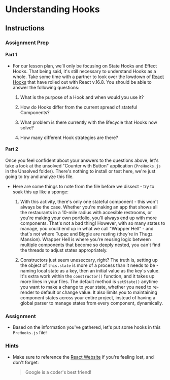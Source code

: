 # Understanding Hooks

## Instructions

### Assignment Prep

#### Part 1

* For our lesson plan, we'll only be focusing on State Hooks and Effect Hooks. That being said, it's still necessary to understand Hooks as a whole. Take some time with a partner to look over the lowdown of [React Hooks](https://reactjs.org/docs/hooks-intro.html) that have rolled out with React v.16.8. You should be able to answer the following questions:

  1. What is the purpose of a Hook and when would you use it?

  2. How do Hooks differ from the current spread of stateful Components?

  3. What problem is there currently with the lifecycle that Hooks now solve?
  
  4. How many different Hook strategies are there?

#### Part 2

Once you feel confident about your answers to the questions above, let's take a look at the unsolved "Counter with Button" application (`PreHooks.js` in the Unsolved folder). There's nothing to install or test here, we're just going to try and analyze this file.

* Here are some things to note from the file before we dissect - try to soak this up like a sponge:

  1. With this activity, there's only one stateful component - this won't always be the case. Whether you're making an app that shows all the restaurants in a 10-mile radius with accesible restrooms, or you're making your own portfolio, you'll always end up with more components. That's not a bad thing! However, with so many states to manage, you could end up in what we call "Wrapper Hell" - and that's not where Tupac and Biggie are resting (they're in Thugz Mansion). Wrapper Hell is where you're reusing logic between multiple components that become so deeply nested, you can't find the threads to adjust states appropriately.
  
  2. Constructors just seem uneseccary, right? The truth is, setting up the object of `this.state` is more of a process than it needs to be - naming local state as a key, then an initial value as the key's value. It's extra work within the `constructor()` function, and it takes up more lines in your files. The default method is `setState()` anytime you want to make a change to your state, whether you need to re-render to default or change value. It also limits you to maintaining component states across your entire project, instead of having a global parser to manage states from every component, dynamically.
  
### Assignment
  
* Based on the information you've gathered, let's put some hooks in this `PreHooks.js` file!
  
### Hints
  
* Make sure to reference the [React Website](https://reactjs.org/docs/hooks-intro.html) if you're feeling lost, and don't forget:
  > Google is a coder's best friend!
